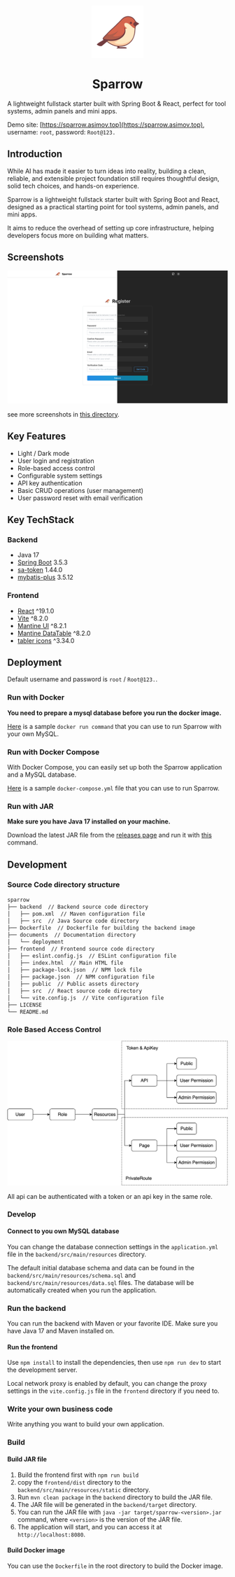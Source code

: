 <div align="center">
  <img src="frontend/public/sparrow.svg" alt="sparrow" width="120" />
  <h1>Sparrow</h1>
</div>

A lightweight fullstack starter built with Spring Boot &amp; React, perfect for tool systems, admin panels and mini apps.

Demo site: [https://sparrow.asimov.top](https://sparrow.asimov.top), username: `root`, password: `Root@123.`

## Introduction
While AI has made it easier to turn ideas into reality, building a clean, reliable, and extensible project foundation still requires thoughtful design, solid tech choices, and hands-on experience. 

Sparrow is a lightweight fullstack starter built with Spring Boot and React, designed as a practical starting point for tool systems, admin panels, and mini apps. 

It aims to reduce the overhead of setting up core infrastructure, helping developers focus more on building what matters.

## Screenshots
![register](documents/assets/screenshots/register.png)

see more screenshots in [this directory](documents/assets/screenshots/).

## Key Features
- Light / Dark mode
- User login and registration
- Role-based access control
- Configurable system settings
- API key authentication
- Basic CRUD operations (user management)
- User password reset with email verification


## Key TechStack

### Backend
- Java 17
- [Spring Boot](https://spring.io/projects/spring-boot) 3.5.3
- [sa-token](https://github.com/dromara/Sa-Token) 1.44.0
- [mybatis-plus](https://baomidou.com/en/) 3.5.12

### Frontend
- [React](https://react.dev/) ^19.1.0
- [Vite](https://vite.dev/) ^8.2.0
- [Mantine UI](https://ui.mantine.dev/) ^8.2.1
- [Mantine DataTable](https://icflorescu.github.io/mantine-datatable/) ^8.2.0
- [tabler icons](https://tabler.io/icons) ^3.34.0

## Deployment

Default username and password is `root` / `Root@123.`.

### Run with Docker
**You need to prepare a mysql database before you run the docker image.**

[Here](documents/deployment/docker-run.sh) is a sample `docker run command` that you can use to run Sparrow with your own MySQL.


### Run with Docker Compose
With Docker Compose, you can easily set up both the Sparrow application and a MySQL database. 

[Here](documents/deployment/docker-compose.yml) is a sample `docker-compose.yml` file that you can use to run Sparrow.


### Run with JAR
**Make sure you have Java 17 installed on your machine.**

Download the latest JAR file from the [releases page](https://github.com/aizhimou/sparrow/releases) and run it with [this](documents/deployment/jar-run.sh) command.


## Development

### Source Code directory structure
```
sparrow
├── backend  // Backend source code directory
│   ├── pom.xml  // Maven configuration file
│   ├── src  // Java Source code directory
├── Dockerfile  // Dockerfile for building the backend image
├── documents  // Documentation directory
│   └── deployment
├── frontend  // Frontend source code directory
│   ├── eslint.config.js  // ESLint configuration file
│   ├── index.html  // Main HTML file
│   ├── package-lock.json  // NPM lock file
│   ├── package.json  // NPM configuration file
│   ├── public  // Public assets directory
│   ├── src  // React source code directory
│   └── vite.config.js  // Vite configuration file
├── LICENSE
└── README.md
```

### Role Based Access Control
![Architecture Diagram](documents/assets/sparrow-role-based-permission.drawio.svg)

All api can be authenticated with a token or an api key in the same role.

### Develop

#### Connect to you own MySQL database
You can change the database connection settings in the `application.yml` file in the `backend/src/main/resources` directory.

The default initial database schema and data can be found in the `backend/src/main/resources/schema.sql` and `backend/src/main/resources/data.sql` files.
The database will be automatically created when you run the application.

### Run the backend
You can run the backend with Maven or your favorite IDE. Make sure you have Java 17 and Maven installed on.

#### Run the frontend
Use `npm install` to install the dependencies, then use `npm run dev` to start the development server.

Local network proxy is enabled by default, you can change the proxy settings in the `vite.config.js` file in the `frontend` directory if you need to.

### Write your own business code
Write anything you want to build your own application.

###  Build
#### Build JAR file
1. Build the frontend first with `npm run build`
2. copy the `frontend/dist` directory to the `backend/src/main/resources/static` directory.
3. Run `mvn clean package` in the `backend` directory to build the JAR file.
4. The JAR file will be generated in the `backend/target` directory.
5. You can run the JAR file with `java -jar target/sparrow-<version>.jar` command, where `<version>` is the version of the JAR file.
6. The application will start, and you can access it at `http://localhost:8080`.

#### Build Docker image
You can use the `Dockerfile` in the root directory to build the Docker image.

